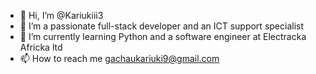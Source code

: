 - 👋 Hi, I’m @Kariukiii3
- 👀 I’m a passionate full-stack developer and an ICT support specialist
- 🌱 I’m currently learning Python and a software engineer at Electracka Africka ltd 
- 📫 How to reach me gachaukariuki9@gmail.com

<!---
Kariukiii3/Kariukiii3 is a ✨ special ✨ repository because its `README.md` (this file) appears on your GitHub profile.
You can click the Preview link to take a look at your changes.
--->
